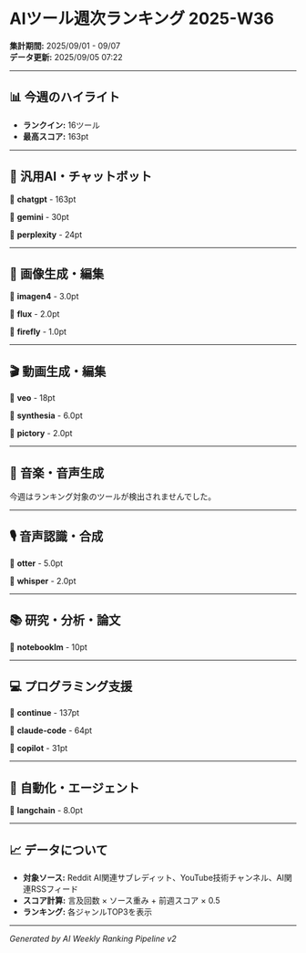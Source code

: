 # AIツール週次ランキング 2025-W36

**集計期間:** 2025/09/01 - 09/07  
**データ更新:** 2025/09/05 07:22

---

## 📊 今週のハイライト

- **ランクイン:** 16ツール
- **最高スコア:** 163pt

---

## 🤖 汎用AI・チャットボット

🥇 **chatgpt** - 163pt

🥈 **gemini** - 30pt

🥉 **perplexity** - 24pt

---

## 🎨 画像生成・編集

🥇 **imagen4** - 3.0pt

🥈 **flux** - 2.0pt

🥉 **firefly** - 1.0pt

---

## 🎬 動画生成・編集

🥇 **veo** - 18pt

🥈 **synthesia** - 6.0pt

🥉 **pictory** - 2.0pt

---

## 🎵 音楽・音声生成

今週はランキング対象のツールが検出されませんでした。

---

## 🎙️ 音声認識・合成

🥇 **otter** - 5.0pt

🥈 **whisper** - 2.0pt

---

## 📚 研究・分析・論文

🥇 **notebooklm** - 10pt

---

## 💻 プログラミング支援

🥇 **continue** - 137pt

🥈 **claude-code** - 64pt

🥉 **copilot** - 31pt

---

## 🔄 自動化・エージェント

🥇 **langchain** - 8.0pt

---

## 📈 データについて

- **対象ソース:** Reddit AI関連サブレディット、YouTube技術チャンネル、AI関連RSSフィード
- **スコア計算:** 言及回数 × ソース重み + 前週スコア × 0.5
- **ランキング:** 各ジャンルTOP3を表示

---

*Generated by AI Weekly Ranking Pipeline v2*
